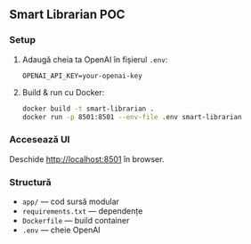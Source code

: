 ## Smart Librarian POC

### Setup
1. Adaugă cheia ta OpenAI în fișierul `.env`:
	```env
	OPENAI_API_KEY=your-openai-key
	```
2. Build & run cu Docker:
	```sh
	docker build -t smart-librarian .
	docker run -p 8501:8501 --env-file .env smart-librarian
	```

### Accesează UI
Deschide [http://localhost:8501](http://localhost:8501) în browser.

### Structură
- `app/` — cod sursă modular
- `requirements.txt` — dependențe
- `Dockerfile` — build container
- `.env` — cheie OpenAI
